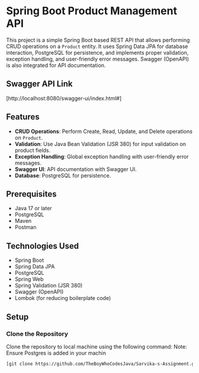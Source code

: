 # Spring Boot Product Management API

This project is a simple Spring Boot based REST API that allows performing CRUD operations on
a `Product` entity. It uses Spring Data JPA for database interaction, 
PostgreSQL for persistence, and implements proper validation, exception handling, 
and user-friendly error messages. Swagger (OpenAPI) is also integrated for API documentation.

## Swagger API Link
[http://localhost:8080/swagger-ui/index.html#]

## Features

- **CRUD Operations**: Perform Create, Read, Update, and Delete operations on `Product`.
- **Validation**: Use Java Bean Validation (JSR 380) for input validation on product fields.
- **Exception Handling**: Global exception handling with user-friendly error messages.
- **Swagger UI**: API documentation with Swagger UI.
- **Database**: PostgreSQL for persistence.

## Prerequisites

- Java 17 or later
- PostgreSQL
- Maven
- Postman 

## Technologies Used

- Spring Boot
- Spring Data JPA
- PostgreSQL
- Spring Web
- Spring Validation (JSR 380)
- Swagger (OpenAPI)
- Lombok (for reducing boilerplate code)

## Setup

### Clone the Repository

Clone the repository to local machine using the following command:
Note: Ensure Postgres is added in your machin

```bash
[git clone https://github.com/TheBoyWhoCodesJava/Sarvika-s-Assignment.git]
